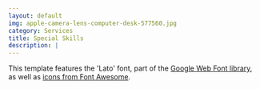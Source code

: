 ```yaml
---
layout: default
img: apple-camera-lens-computer-desk-577560.jpg
category: Services
title: Special Skills 
description: |
---
```

This template features the 'Lato' font, part of the [Google Web Font library](http://www.google.com/fonts), as well as [icons from Font Awesome](http://fontawesome.io).

